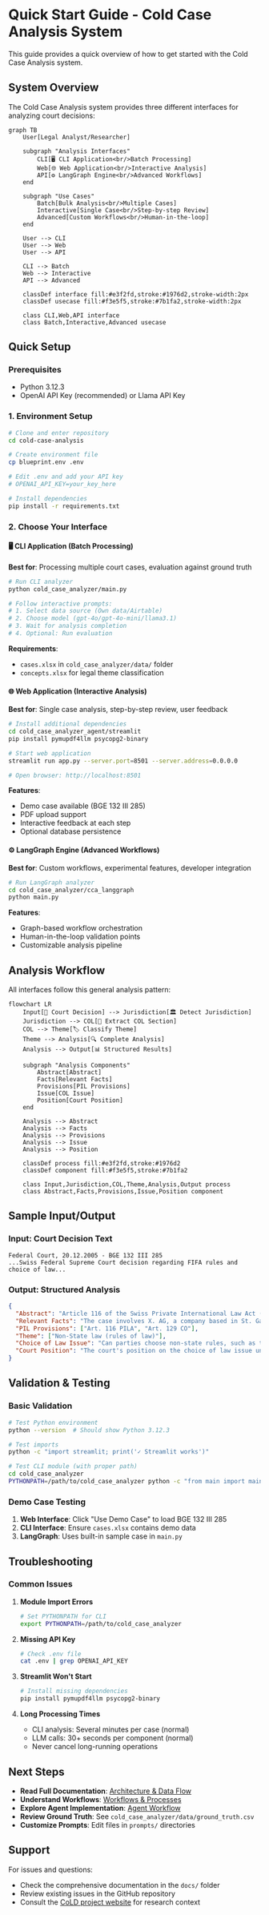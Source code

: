 # Quick Start Guide - Cold Case Analysis System

This guide provides a quick overview of how to get started with the Cold Case Analysis system.

## System Overview

The Cold Case Analysis system provides three different interfaces for analyzing court decisions:

```mermaid
graph TB
    User[Legal Analyst/Researcher]
    
    subgraph "Analysis Interfaces"
        CLI[🖥️ CLI Application<br/>Batch Processing]
        Web[🌐 Web Application<br/>Interactive Analysis]
        API[⚙️ LangGraph Engine<br/>Advanced Workflows]
    end
    
    subgraph "Use Cases"
        Batch[Bulk Analysis<br/>Multiple Cases]
        Interactive[Single Case<br/>Step-by-step Review]
        Advanced[Custom Workflows<br/>Human-in-the-loop]
    end
    
    User --> CLI
    User --> Web
    User --> API
    
    CLI --> Batch
    Web --> Interactive
    API --> Advanced

    classDef interface fill:#e3f2fd,stroke:#1976d2,stroke-width:2px
    classDef usecase fill:#f3e5f5,stroke:#7b1fa2,stroke-width:2px
    
    class CLI,Web,API interface
    class Batch,Interactive,Advanced usecase
```

## Quick Setup

### Prerequisites
- Python 3.12.3
- OpenAI API Key (recommended) or Llama API Key

### 1. Environment Setup
```bash
# Clone and enter repository
cd cold-case-analysis

# Create environment file
cp blueprint.env .env

# Edit .env and add your API key
# OPENAI_API_KEY=your_key_here

# Install dependencies
pip install -r requirements.txt
```

### 2. Choose Your Interface

#### 🖥️ CLI Application (Batch Processing)
**Best for**: Processing multiple court cases, evaluation against ground truth

```bash
# Run CLI analyzer
python cold_case_analyzer/main.py

# Follow interactive prompts:
# 1. Select data source (Own data/Airtable)
# 2. Choose model (gpt-4o/gpt-4o-mini/llama3.1)
# 3. Wait for analysis completion
# 4. Optional: Run evaluation
```

**Requirements**: 
- `cases.xlsx` in `cold_case_analyzer/data/` folder
- `concepts.xlsx` for legal theme classification

#### 🌐 Web Application (Interactive Analysis)
**Best for**: Single case analysis, step-by-step review, user feedback

```bash
# Install additional dependencies
cd cold_case_analyzer_agent/streamlit
pip install pymupdf4llm psycopg2-binary

# Start web application
streamlit run app.py --server.port=8501 --server.address=0.0.0.0

# Open browser: http://localhost:8501
```

**Features**:
- Demo case available (BGE 132 III 285)
- PDF upload support
- Interactive feedback at each step
- Optional database persistence

#### ⚙️ LangGraph Engine (Advanced Workflows)
**Best for**: Custom workflows, experimental features, developer integration

```bash
# Run LangGraph analyzer
cd cold_case_analyzer/cca_langgraph
python main.py
```

**Features**:
- Graph-based workflow orchestration
- Human-in-the-loop validation points
- Customizable analysis pipeline

## Analysis Workflow

All interfaces follow this general analysis pattern:

```mermaid
flowchart LR
    Input[📄 Court Decision] --> Jurisdiction[🏛️ Detect Jurisdiction]
    Jurisdiction --> COL[📝 Extract COL Section]
    COL --> Theme[🏷️ Classify Theme]
    Theme --> Analysis[🔍 Complete Analysis]
    Analysis --> Output[📊 Structured Results]
    
    subgraph "Analysis Components"
        Abstract[Abstract]
        Facts[Relevant Facts]
        Provisions[PIL Provisions]
        Issue[COL Issue]
        Position[Court Position]
    end
    
    Analysis --> Abstract
    Analysis --> Facts
    Analysis --> Provisions
    Analysis --> Issue
    Analysis --> Position

    classDef process fill:#e3f2fd,stroke:#1976d2
    classDef component fill:#f3e5f5,stroke:#7b1fa2
    
    class Input,Jurisdiction,COL,Theme,Analysis,Output process
    class Abstract,Facts,Provisions,Issue,Position component
```

## Sample Input/Output

### Input: Court Decision Text
```
Federal Court, 20.12.2005 - BGE 132 III 285
...Swiss Federal Supreme Court decision regarding FIFA rules and choice of law...
```

### Output: Structured Analysis
```json
{
  "Abstract": "Article 116 of the Swiss Private International Law Act (PILA); admissibility of choice of law...",
  "Relevant Facts": "The case involves X. AG, a company based in St. Gallen, Switzerland...",
  "PIL Provisions": ["Art. 116 PILA", "Art. 129 CO"],
  "Theme": ["Non-State law (rules of law)"],
  "Choice of Law Issue": "Can parties choose non-state rules, such as those established by private organizations...",
  "Court Position": "The court's position on the choice of law issue under Article 116..."
}
```

## Validation & Testing

### Basic Validation
```bash
# Test Python environment
python --version  # Should show Python 3.12.3

# Test imports
python -c "import streamlit; print('✓ Streamlit works')"

# Test CLI module (with proper path)
cd cold_case_analyzer
PYTHONPATH=/path/to/cold_case_analyzer python -c "from main import main; print('✓ CLI works')"
```

### Demo Case Testing
1. **Web Interface**: Click "Use Demo Case" to load BGE 132 III 285
2. **CLI Interface**: Ensure `cases.xlsx` contains demo data
3. **LangGraph**: Uses built-in sample case in `main.py`

## Troubleshooting

### Common Issues

1. **Module Import Errors**
   ```bash
   # Set PYTHONPATH for CLI
   export PYTHONPATH=/path/to/cold_case_analyzer
   ```

2. **Missing API Key**
   ```bash
   # Check .env file
   cat .env | grep OPENAI_API_KEY
   ```

3. **Streamlit Won't Start**
   ```bash
   # Install missing dependencies
   pip install pymupdf4llm psycopg2-binary
   ```

4. **Long Processing Times**
   - CLI analysis: Several minutes per case (normal)
   - LLM calls: 30+ seconds per component (normal)
   - Never cancel long-running operations

## Next Steps

- **Read Full Documentation**: [Architecture & Data Flow](ARCHITECTURE.md)
- **Understand Workflows**: [Workflows & Processes](WORKFLOWS.md)
- **Explore Agent Implementation**: [Agent Workflow](agent.md)
- **Review Ground Truth**: See `cold_case_analyzer/data/ground_truth.csv`
- **Customize Prompts**: Edit files in `prompts/` directories

## Support

For issues and questions:
- Check the comprehensive documentation in the `docs/` folder
- Review existing issues in the GitHub repository
- Consult the [CoLD project website](https://cold.global/) for research context